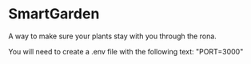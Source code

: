 # SmartGarden
A way to make sure your plants stay with you through the rona.

You will need to create a .env file with the following text: "PORT=3000"
